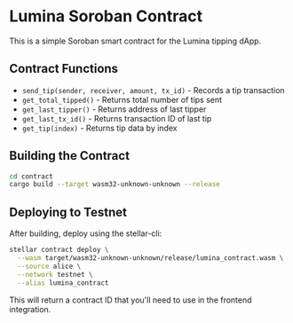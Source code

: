 # Lumina Soroban Contract

This is a simple Soroban smart contract for the Lumina tipping dApp.

## Contract Functions

- `send_tip(sender, receiver, amount, tx_id)` - Records a tip transaction
- `get_total_tipped()` - Returns total number of tips sent
- `get_last_tipper()` - Returns address of last tipper
- `get_last_tx_id()` - Returns transaction ID of last tip
- `get_tip(index)` - Returns tip data by index

## Building the Contract

```bash
cd contract
cargo build --target wasm32-unknown-unknown --release
```

## Deploying to Testnet

After building, deploy using the stellar-cli:

```bash
stellar contract deploy \
  --wasm target/wasm32-unknown-unknown/release/lumina_contract.wasm \
  --source alice \
  --network testnet \
  --alias lumina_contract
```

This will return a contract ID that you'll need to use in the frontend integration.

